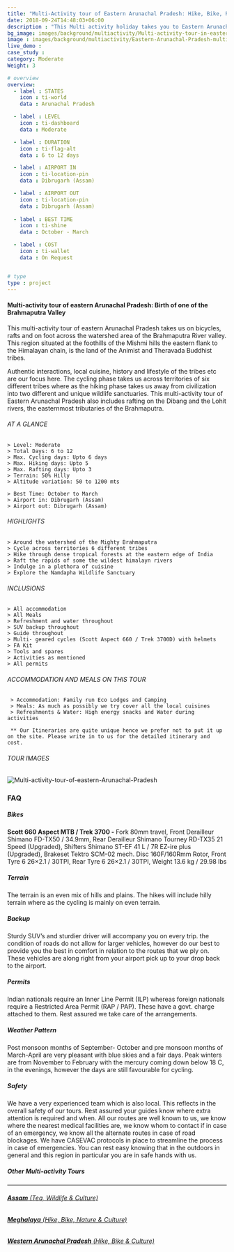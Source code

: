```yaml
---
title: "Multi-Activity tour of Eastern Arunachal Pradesh: Hike, Bike, Raft & Culture"
date: 2018-09-24T14:48:03+06:00
description : "This Multi activity holiday takes you to Eastern Arunachal Pradesh. Hike, bike, Raft and more in the land of the 'Dawn lit Mountains'"
bg_image: images/background/multiactivity/Multi-activity-tour-in-eastern-arunachal-pradesh.jpg
image : images/background/multiactivity/Eastern-Arunachal-Pradesh-multi-activity-tour.jpg
live_demo : 
case_study : 
category: Moderate
Weight: 3

# overview
overview:
  - label : STATES
    icon : ti-world
    data : Arunachal Pradesh

  - label : LEVEL
    icon : ti-dashboard
    data : Moderate 

  - label : DURATION
    icon : ti-flag-alt
    data : 6 to 12 days

  - label : AIRPORT IN
    icon : ti-location-pin
    data : Dibrugarh (Assam)

  - label : AIRPORT OUT
    icon : ti-location-pin
    data : Dibrugarh (Assam)
    
  - label : BEST TIME
    icon : ti-shine
    data : October - March

  - label : COST
    icon : ti-wallet
    data : On Request


# type
type : project
---
```


#### Multi-activity tour of eastern Arunachal Pradesh: Birth of one of the Brahmaputra Valley

This multi-activity tour of eastern Arunachal Pradesh takes us on bicycles, rafts and on foot across the watershed area of the Brahmaputra River valley. This region situated at the foothills of the Mishmi hills the eastern flank to the Himalayan chain, is the land of the Animist and Theravada Buddhist tribes. 

Authentic interactions, local cuisine, history and lifestyle of the tribes etc are our focus here. The cycling phase takes us across territories of six different tribes where as the hiking phase takes us away from civilization into two different and unique wildlife sanctuaries. This multi-activity tour of Eastern Arunachal Pradesh also includes rafting on the Dibang and the Lohit rivers, the easternmost tributaries of the Brahmaputra.



###### AT A GLANCE
```
> Level: Moderate
> Total Days: 6 to 12
> Max. Cycling days: Upto 6 days
> Max. Hiking days: Upto 5
> Max. Rafting days: Upto 3
> Terrain: 50% Hilly 
> Altitude variation: 50 to 1200 mts

> Best Time: October to March
> Airport in: Dibrugarh (Assam)
> Airport out: Dibrugarh (Assam)
```




###### HIGHLIGHTS
```
> Around the watershed of the Mighty Brahmaputra
> Cycle across territories 6 different tribes
> Hike through dense tropical forests at the eastern edge of India
> Raft the rapids of some the wildest himalayn rivers
> Indulge in a plethora of cuisine
> Explore the Namdapha Wildlife Sanctuary
```

###### INCLUSIONS
```
> All accommodation
> All Meals
> Refreshment and water throughout
> SUV backup throughout
> Guide throughout
> Multi- geared cycles (Scott Aspect 660 / Trek 3700D) with helmets
> FA Kit
> Tools and spares
> Activities as mentioned
> All permits
```

###### ACCOMMODATION AND MEALS ON THIS TOUR

```
 > Accommodation: Family run Eco Lodges and Camping
 > Meals: As much as possibly we try cover all the local cuisines
 > Refreshments & Water: High energy snacks and Water during activities 
```

``` ** Our Itineraries are quite unique hence we prefer not to put it up on the site. Please write in to us for the detailed itinerary and cost.```

###### TOUR IMAGES

![Multi-activity-tour-of-eastern-Arunachal-Pradesh](/images/background/multiactivity/eastern-arunachal-multi-activity-gallery.jpg)

### FAQ

##### Bikes

**Scott 660 Aspect MTB / Trek 3700 -**
Fork 80mm travel, Front Derailleur Shimano FD-TX50 / 34.9mm, Rear Derailleur Shimano Tourney RD-TX35 21 Speed (Upgraded), Shifters Shimano ST-EF 41 L / 7R EZ-ire plus (Upgraded), Brakeset Tektro SCM-02 mech. Disc 160F/160Rmm Rotor, Front Tyre 6 26×2.1 / 30TPI, Rear Tyre 6 26×2.1 / 30TPI, Weight 13.6 kg / 29.98 lbs

##### Terrain 

The terrain is an even mix of hills and plains. The hikes will include hilly terrain where as the cycling is mainly on even terrain.

##### Backup
Sturdy SUV’s and sturdier driver will accompany you on every trip. the condition of roads do not allow for larger vehicles, however do our best to provide you the best in comfort in relation to the routes that we ply on. These vehicles are along right from your airport pick up to your drop back to the airport.

##### Permits
Indian nationals require an Inner Line Permit (ILP) whereas foreign nationals require a Restricted Area Permit (RAP / PAP). These have a govt. charge attached to them. Rest assured we take care of the arrangements.

##### Weather Pattern
Post monsoon months of September- October and pre monsoon months of March-April are very pleasant with blue skies and a fair days. Peak winters are from November to February with the mercury coming down below 18 C, in the evenings, however the days are still favourable for cycling.

##### Safety 
We have a very experienced team which is also local. This reflects in the overall safety of our tours. Rest assured your guides know where extra attention is required and when. All our routes are well known to us, we know where the nearest medical facilities are, we know whom to contact if in case of an emergency, we know all the alternate routes in case of road blockages. We have CASEVAC protocols in place to streamline the process in case of emergencies. You can rest easy knowing that in the outdoors in general and this region in particular you are in safe hands with us.

##### Other Multi-activity Tours
---

###### [**Assam** (Tea, Wildlife & Culture)](/multiactivity/multiactivity-holiday-assam/) 
###### [**Meghalaya** (Hike, Bike, Nature & Culture)](/multiactivity/multi-activity-holiday-in-meghalaya/)  
###### [**Western Arunachal Pradesh** (Hike, Bike & Culture)](/multiactivity/western-arunachal-multiactivity-holiday/) 


